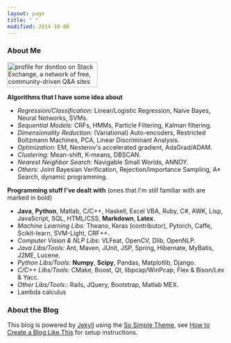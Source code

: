 ```yaml
---
layout: page
title: " "
modified: 2014-10-08
---
```

### About Me
<a href="http://stackexchange.com/users/3648370/dontloo"><img src="http://stackexchange.com/users/flair/3648370.png" width="208" height="58" alt="profile for dontloo on Stack Exchange, a network of free, community-driven Q&amp;A sites" title="profile for dontloo on Stack Exchange, a network of free, community-driven Q&amp;A sites" /></a>

**Algorithms that I have some idea about** 

- *Regression/Classification:* Linear/Logistic Regression, Naive Bayes, Neural Networks, SVMs.
- *Sequential Models:* CRFs, HMMs, Particle Filtering, Kalman filtering.
- *Dimensionality Reduction:* (Variational) Auto-encoders, Restricted Boltzmann Machines, PCA, Linear Discriminant Analysis.
- *Optimization:* EM, Nesterov's accelerated gradient, AdaGrad/ADAM.
- *Clustering:* Mean-shift, K-means, DBSCAN.
- *Nearest Neighbor Search:* Navigable Small Worlds, ANNOY.
- *Others:* Joint Bayesian Verification, Rejection/Importance Sampling, A\* Search, dynamic programming.

**Programming stuff I've dealt with** (ones that I'm still familiar with are marked in bold)  

- **Java**, **Python**, Matlab, C/C++, Haskell, Excel VBA, Ruby, C#, AWK, Lisp, JavaScript, SQL, HTML/CSS, **Markdown**, **Latex**.
- *Machine Learning Libs:* Theano, Keras (contributor), Pytorch, Caffe, Scikit-learn, SVM-Light, CRF++.
- *Computer Vision & NLP Libs:* VLFeat, OpenCV, Dlib, OpenNLP.
- *Java Libs/Tools:* Ant, Maven, JUnit, JSP, Spring, Hibernate, MyBatis, J2ME, Lucene.
- *Python Libs/Tools:*  **Numpy**, **Scipy**, Pandas, Matplotlib, Django.
- *C/C++ Libs/Tools:* CMake, Boost, Qt, libpcap/WinPcap, Flex & Bison/Lex & Yacc.
- *Other Libs/Tools::* Rails, JQuery, Bootstrap, Matlab MEX.
- Lambda calculus

### About the Blog

This blog is powered by [Jekyll](http://jekyllrb.com/) using the [So Simple Theme](https://mmistakes.github.io/so-simple-theme/), see [How to Create a Blog Like This](/blog/how-to) for setup instructions.
